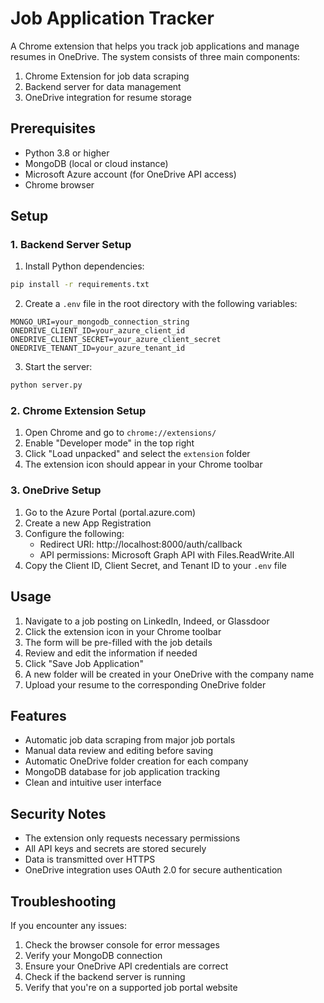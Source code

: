# Job Application Tracker

A Chrome extension that helps you track job applications and manage resumes in OneDrive. The system consists of three main components:

1. Chrome Extension for job data scraping
2. Backend server for data management
3. OneDrive integration for resume storage

## Prerequisites

- Python 3.8 or higher
- MongoDB (local or cloud instance)
- Microsoft Azure account (for OneDrive API access)
- Chrome browser

## Setup

### 1. Backend Server Setup

1. Install Python dependencies:
```bash
pip install -r requirements.txt
```

2. Create a `.env` file in the root directory with the following variables:
```
MONGO_URI=your_mongodb_connection_string
ONEDRIVE_CLIENT_ID=your_azure_client_id
ONEDRIVE_CLIENT_SECRET=your_azure_client_secret
ONEDRIVE_TENANT_ID=your_azure_tenant_id
```

3. Start the server:
```bash
python server.py
```

### 2. Chrome Extension Setup

1. Open Chrome and go to `chrome://extensions/`
2. Enable "Developer mode" in the top right
3. Click "Load unpacked" and select the `extension` folder
4. The extension icon should appear in your Chrome toolbar

### 3. OneDrive Setup

1. Go to the Azure Portal (portal.azure.com)
2. Create a new App Registration
3. Configure the following:
   - Redirect URI: http://localhost:8000/auth/callback
   - API permissions: Microsoft Graph API with Files.ReadWrite.All
4. Copy the Client ID, Client Secret, and Tenant ID to your `.env` file

## Usage

1. Navigate to a job posting on LinkedIn, Indeed, or Glassdoor
2. Click the extension icon in your Chrome toolbar
3. The form will be pre-filled with the job details
4. Review and edit the information if needed
5. Click "Save Job Application"
6. A new folder will be created in your OneDrive with the company name
7. Upload your resume to the corresponding OneDrive folder

## Features

- Automatic job data scraping from major job portals
- Manual data review and editing before saving
- Automatic OneDrive folder creation for each company
- MongoDB database for job application tracking
- Clean and intuitive user interface

## Security Notes

- The extension only requests necessary permissions
- All API keys and secrets are stored securely
- Data is transmitted over HTTPS
- OneDrive integration uses OAuth 2.0 for secure authentication

## Troubleshooting

If you encounter any issues:

1. Check the browser console for error messages
2. Verify your MongoDB connection
3. Ensure your OneDrive API credentials are correct
4. Check if the backend server is running
5. Verify that you're on a supported job portal website 